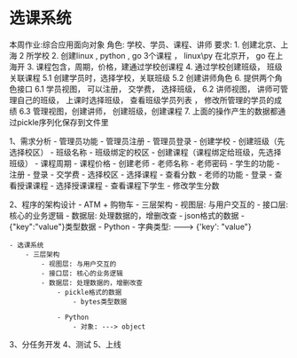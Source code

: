 # 选课系统
本周作业:综合应用面向对象
角色: 学校、学员、课程、讲师
    要求:
    1. 创建北京、上海 2 所学校
    2. 创建linux , python , go 3个课程 ， 
    linux\py 在北京开， go 在上海开
    3. 课程包含，周期，价格，建通过学校创课程
    4. 通过学校创建班级， 班级关联课程
    5.1 创建学员时，选择学校，关联班级
    5.2 创建讲师角色
    6. 提供两个角色接口
    6.1 学员视图， 可以注册， 交学费， 选择班级，
    6.2 讲师视图， 讲师可管理自己的班级， 上课时选择班级， 
    查看班级学员列表 ， 修改所管理的学员的成绩
    6.3 管理视图，创建讲师， 创建班级，创建课程
    7. 上面的操作产生的数据都通过pickle序列化保存到文件里
    
    
1、需求分析
    - 管理员功能
        - 管理员注册
        - 管理员登录
        - 创建学校
        - 创建班级（先选择校区）
            - 班级名称
            - 班级绑定的校区
        - 创建课程（课程绑定给班级，先选择班级）
            - 课程周期
            - 课程价格
        - 创建老师
            - 老师名称
            - 老师密码
    - 学生的功能
        - 注册
        - 登录
        - 交学费
        - 选择校区
        - 选择课程
        - 查看分数
    - 老师的功能
        - 登录
        - 查看授课课程
        - 选择授课课程
        - 查看课程下学生
        - 修改学生分数
        
    

2、程序的架构设计
    - ATM + 购物车
        - 三层架构
            - 视图层: 与用户交互的
            - 接口层: 核心的业务逻辑
            - 数据层: 处理数据的，增删改查
                - json格式的数据
                    - {"key":"value"}类型数据
                - Python
                    - 字典类型: ---> {'key': "value"}
            
    - 选课系统  
        - 三层架构
            - 视图层: 与用户交互的
            - 接口层: 核心的业务逻辑
            - 数据层: 处理数据的，增删改查
                - pickle格式的数据
                    - bytes类型数据
                
                - Python
                    - 对象: ---> object
        
        
3、分任务开发
4、测试
5、上线























